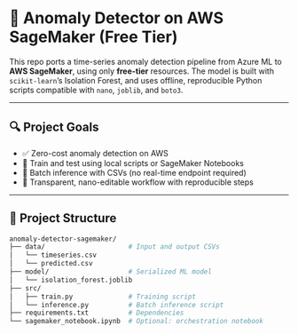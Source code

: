 # 🧠 Anomaly Detector on AWS SageMaker (Free Tier)

This repo ports a time-series anomaly detection pipeline from Azure ML to **AWS SageMaker**, using only **free-tier** resources. The model is built with `scikit-learn`’s Isolation Forest, and uses offline, reproducible Python scripts compatible with `nano`, `joblib`, and `boto3`.

---

## 🔍 Project Goals

- ✅ Zero-cost anomaly detection on AWS
- 🔧 Train and test using local scripts or SageMaker Notebooks
- 🧪 Batch inference with CSVs (no real-time endpoint required)
- 🎯 Transparent, nano-editable workflow with reproducible steps

---

## 📁 Project Structure

```bash
anomaly-detector-sagemaker/
├── data/                     # Input and output CSVs
│   └── timeseries.csv
│   └── predicted.csv
├── model/                    # Serialized ML model
│   └── isolation_forest.joblib
├── src/
│   ├── train.py              # Training script
│   └── inference.py          # Batch inference script
├── requirements.txt          # Dependencies
└── sagemaker_notebook.ipynb  # Optional: orchestration notebook

